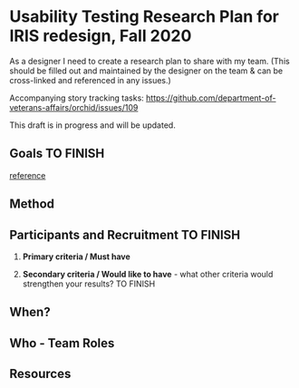 # Usability Testing Research Plan for IRIS redesign, Fall 2020

As a designer I need to create a research plan to share with my team.	(This should be filled out and maintained by the designer on the team & can be cross-linked and referenced in any issues.) 	

Accompanying story tracking tasks: https://github.com/department-of-veterans-affairs/orchid/issues/109

This draft is in progress and will be updated.

## Goals	TO FINISH

[reference](htps://app.slack.com/client/T03FECE8V/CLSD51H7U/thread/C0NGDDXME-1601299283.019400)



## Method	



## Participants and Recruitment	 TO FINISH


1. **Primary criteria / Must have** 



2. **Secondary criteria / Would like to have** - what other criteria would strengthen your results?	TO FINISH


## When?



## Who - Team Roles



## Resources	
